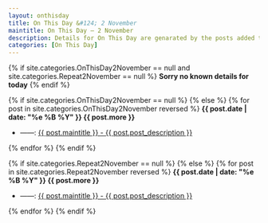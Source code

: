 ```yaml
---
layout: onthisday
title: On This Day &#124; 2 November
maintitle: On This Day — 2 November
description: Details for On This Day are genarated by the posts added to the website so the content is subject to changes/updates over time.
categories: [On This Day]
---
```


{% if site.categories.OnThisDay2November == null and site.categories.Repeat2November == null %}
<strong>Sorry no known details for today</strong>
{% endif %}

{% if site.categories.OnThisDay2November == null %}
{% else %}
{% for post in site.categories.OnThisDay2November reversed %}
<strong>{{ post.date | date: "%e %B %Y" }} {{ post.more }}</strong>
<ul>
<li> ——: <a href="{{ post.url }}">{{ post.maintitle }} - {{ post.post_description }}</a></li>
</ul>
{% endfor %}
{% endif %}

{% if site.categories.Repeat2November == null %}
{% else %}
{% for post in site.categories.Repeat2November reversed %}
<strong>{{ post.date | date: "%e %B %Y" }} {{ post.more }}</strong>
<ul>
<li> ——: <a href="{{ post.url }}">{{ post.maintitle }} - {{ post.post_description }}</a></li>
</ul>
{% endfor %}
{% endif %}
